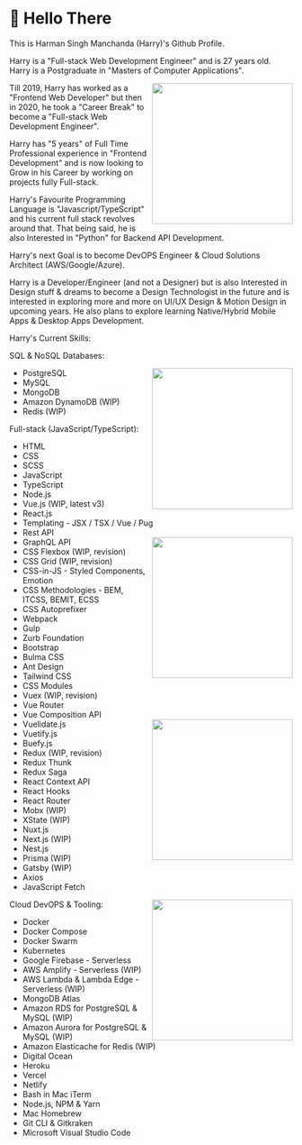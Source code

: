 # 🤘 Hello There

This is Harman Singh Manchanda (Harry)'s Github Profile.

Harry is a "Full-stack Web Development Engineer" and is 27 years old. Harry is a Postgraduate in "Masters of Computer Applications".

<img align="right" src="https://firebasestorage.googleapis.com/v0/b/harry-manchanda.appspot.com/o/code.png?alt=media&token=88024a0c-d1c0-4ab6-aabf-894a76b51083" height="250" width="250">

Till 2019, Harry has worked as a "Frontend Web Developer" but then in 2020, he took a "Career Break" to become a "Full-stack Web Development Engineer".

Harry has "5 years" of Full Time Professional experience in "Frontend Development" and is now looking to Grow in his Career by working on projects fully Full-stack.

Harry's Favourite Programming Language is "Javascript/TypeScript" and his current full stack revolves around that.
That being said, he is also Interested in "Python" for Backend API Development.

Harry's next Goal is to become DevOPS Engineer & Cloud Solutions Architect (AWS/Google/Azure).

Harry is a Developer/Engineer (and not a Designer) but is also Interested in Design stuff & dreams to become a Design Technologist in the future and is interested in exploring more and more on UI/UX Design & Motion Design in upcoming years. He also plans to explore learning Native/Hybrid Mobile Apps & Desktop Apps Development.

Harry's Current Skills:

SQL & NoSQL Databases:

<img align="right" src="https://firebasestorage.googleapis.com/v0/b/harry-manchanda.appspot.com/o/code-2.png?alt=media&token=27a892ab-c56e-4a76-bd11-0e9bf725b929" height="250" width="250">

- PostgreSQL
- MySQL
- MongoDB
- Amazon DynamoDB (WIP)
- Redis (WIP)

Full-stack (JavaScript/TypeScript):

- HTML
- CSS
- SCSS
- JavaScript
- TypeScript
- Node.js
- Vue.js (WIP, latest v3)
- React.js
- Templating - JSX / TSX / Vue / Pug
- Rest API
- GraphQL API
  <img align="right" src="https://firebasestorage.googleapis.com/v0/b/harry-manchanda.appspot.com/o/code-3.png?alt=media&token=242a3410-ddc3-41eb-8db9-87e35e80764a" height="250" width="250">
- CSS Flexbox (WIP, revision)
- CSS Grid (WIP, revision)
- CSS-in-JS - Styled Components, Emotion
- CSS Methodologies - BEM, ITCSS, BEMIT, ECSS
- CSS Autoprefixer
- Webpack
- Gulp
- Zurb Foundation
- Bootstrap
- Bulma CSS
- Ant Design
- Tailwind CSS
- CSS Modules
- Vuex (WIP, revision)
- Vue Router
- Vue Composition API
- Vuelidate.js
  <img align="right" src="https://firebasestorage.googleapis.com/v0/b/harry-manchanda.appspot.com/o/code-4.png?alt=media&token=ad004b3e-979c-4557-b321-0df81c426fa7" height="250" width="250">
- Vuetify.js
- Buefy.js
- Redux (WIP, revision)
- Redux Thunk
- Redux Saga
- React Context API
- React Hooks
- React Router
- Mobx (WIP)
- XState (WIP)
- Nuxt.js
- Next.js (WIP)
- Nest.js
- Prisma (WIP)
- Gatsby (WIP)
- Axios
- JavaScript Fetch

<img align="right" src="https://firebasestorage.googleapis.com/v0/b/harry-manchanda.appspot.com/o/code-5.png?alt=media&token=874b7f50-b756-4744-b680-52140afc81aa" height="250" width="250">

Cloud DevOPS & Tooling:

- Docker
- Docker Compose
- Docker Swarm
- Kubernetes
- Google Firebase - Serverless
- AWS Amplify - Serverless (WIP)
- AWS Lambda & Lambda Edge - Serverless (WIP)
- MongoDB Atlas
- Amazon RDS for PostgreSQL & MySQL (WIP)
- Amazon Aurora for PostgreSQL & MySQL (WIP)
- Amazon Elasticache for Redis (WIP)
- Digital Ocean
- Heroku
- Vercel
- Netlify
- Bash in Mac iTerm
- Node.js, NPM & Yarn
- Mac Homebrew
- Git CLI & Gitkraken
- Microsoft Visual Studio Code
